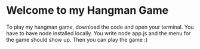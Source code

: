 # Welcome to my Hangman Game

To play my hangman game, download the code and open your terminal. You have to have node installed locally. You write node app.js and the menu for the game should show up. Then you can play the game :)
